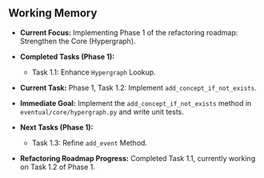 ## Working Memory

- **Current Focus:** Implementing Phase 1 of the refactoring roadmap: Strengthen the Core (Hypergraph).
- **Completed Tasks (Phase 1):**
    - Task 1.1: Enhance `Hypergraph` Lookup.
- **Current Task:** Phase 1, Task 1.2: Implement `add_concept_if_not_exists`.
- **Immediate Goal:** Implement the `add_concept_if_not_exists` method in `eventual/core/hypergraph.py` and write unit tests.
- **Next Tasks (Phase 1):**
    - Task 1.3: Refine `add_event` Method.

- **Refactoring Roadmap Progress:** Completed Task 1.1, currently working on Task 1.2 of Phase 1.
